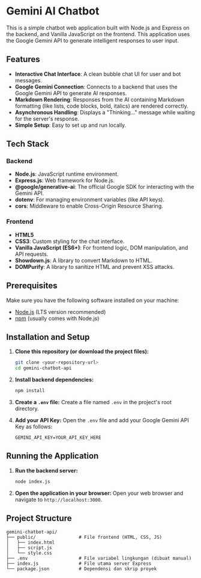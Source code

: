 # Gemini AI Chatbot

This is a simple chatbot web application built with Node.js and Express on the backend, and Vanilla JavaScript on the frontend. This application uses the Google Gemini API to generate intelligent responses to user input.

## Features

-   **Interactive Chat Interface**: A clean bubble chat UI for user and bot messages.
-   **Google Gemini Connection**: Connects to a backend that uses the Google Gemini API to generate AI responses.
-   **Markdown Rendering**: Responses from the AI containing Markdown formatting (like lists, code blocks, bold, italics) are rendered correctly.
-   **Asynchronous Handling**: Displays a "Thinking..." message while waiting for the server's response.
-   **Simple Setup**: Easy to set up and run locally.

## Tech Stack

### Backend
-   **Node.js**: JavaScript runtime environment.
-   **Express.js**: Web framework for Node.js.
-   **@google/generative-ai**: The official Google SDK for interacting with the Gemini API.
-   **dotenv**: For managing environment variables (like API keys).
-   **cors**: Middleware to enable Cross-Origin Resource Sharing.

### Frontend
-   **HTML5**
-   **CSS3**: Custom styling for the chat interface.
-   **Vanilla JavaScript (ES6+)**: For frontend logic, DOM manipulation, and API requests.
-   **Showdown.js**: A library to convert Markdown to HTML.
-   **DOMPurify**: A library to sanitize HTML and prevent XSS attacks.

## Prerequisites

Make sure you have the following software installed on your machine:
-   [Node.js](https://nodejs.org/en/) (LTS version recommended)
-   [npm](https://www.npmjs.com/) (usually comes with Node.js)

## Installation and Setup

1.  **Clone this repository (or download the project files):**
    ```bash
    git clone <your-repository-url>
    cd gemini-chatbot-api
    ```

2.  **Install backend dependencies:**
    ```bash
    npm install
    ```

3.  **Create a `.env` file:**
    Create a file named `.env` in the project's root directory.

4.  **Add your API Key:**
    Open the `.env` file and add your Google Gemini API Key as follows:
    ```
    GEMINI_API_KEY=YOUR_API_KEY_HERE
    ```

## Running the Application

1.  **Run the backend server:**
    ```bash
    node index.js
    ```

2.  **Open the application in your browser:**
    Open your web browser and navigate to `http://localhost:3000`.

## Project Structure

```
gemini-chatbot-api/
├── public/                # File frontend (HTML, CSS, JS)
│   ├── index.html
│   ├── script.js
│   └── style.css
├── .env                   # File variabel lingkungan (dibuat manual)
├── index.js               # File utama server Express
└── package.json           # Dependensi dan skrip proyek
```
